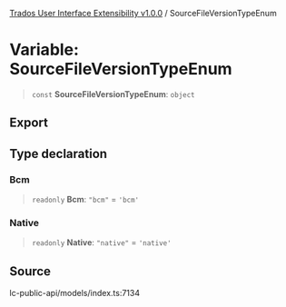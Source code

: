 [Trados User Interface Extensibility v1.0.0](../wiki/globals) / SourceFileVersionTypeEnum

# Variable: SourceFileVersionTypeEnum

> `const` **SourceFileVersionTypeEnum**: `object`

## Export

## Type declaration

### Bcm

> `readonly` **Bcm**: `"bcm"` = `'bcm'`

### Native

> `readonly` **Native**: `"native"` = `'native'`

## Source

lc-public-api/models/index.ts:7134
